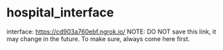 # hospital_interface

interface: https://cd903a760ebf.ngrok.io/
NOTE: DO NOT save this link, it may change in the future. To make sure, always come here first.
